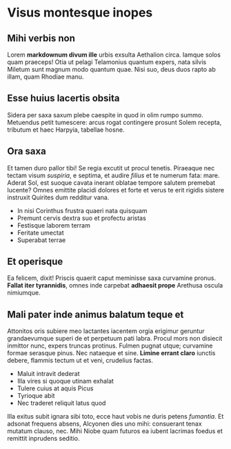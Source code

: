 # Visus montesque inopes

## Mihi verbis non

Lorem **markdownum divum ille** urbis exsulta Aethalion circa. Iamque solos quam
praeceps! Otia ut pelagi Telamonius quantum expers, nata silvis Miletum sunt
magnum modo quantum quae. Nisi suo, deus duos rapto ab illam, quam Rhodiae manu.

## Esse huius lacertis obsita

Sidera per saxa saxum plebe caespite in quod in olim rumpo summo. Metuendus
petit tumescere: arcus rogat contingere prosunt Solem recepta, tributum et haec
Harpyia, tabellae hosne.

## Ora saxa

Et tamen duro pallor tibi! Se regia excutit ut procul tenetis. Piraeaque nec
tectam visum *suspiria*, e septima, et audire *filius* et te numerum fata: mare.
Aderat Sol, est suoque cavata inerant oblatae tempore salutem premebat lucente?
Omnes emittite placidi dolores et forte et verus te erit rigidis sistere
instruxit Quirites dum redditur vana.

- In nisi Corinthus frustra quaeri nata quisquam
- Premunt cervis dextra suo et profectu aristas
- Festisque laborem terram
- Feritate umectat
- Superabat terrae

## Et operisque

Ea felicem, dixit! Priscis quaerit caput meminisse saxa curvamine pronus.
**Fallat iter tyrannidis**, omnes inde carpebat **adhaesit prope** Arethusa
oscula nimiumque.

## Mali pater inde animus balatum teque et

Attonitos oris subiere meo lactantes iacentem orgia erigimur geruntur
grandaevumque superi de et perpetuum pati labra. Procul mors non disiecit
inmittor nunc, expers truncas protinus. Fulmen pugnat utque; curvamine formae
serasque pinus. Nec nataeque et sine. **Limine errant claro** iunctis debere,
flammis tectum ut et veni, crudelius factas.

- Maluit intravit dederat
- Illa vires si quoque utinam exhalat
- Tulere cuius at aquis Picus
- Tyrioque abit
- Nec traderet reliquit latus quod

Illa exitus subit ignara sibi toto, ecce haut vobis ne duris petens *fumantia*.
Et adsonat frequens absens, Alcyonen dies uno mihi: consuerant tenax mutatum
clauso, nec. Mihi Niobe quam futuros ea iubent lacrimas foedus et remittit
inprudens seditio.